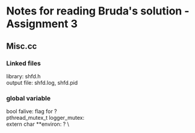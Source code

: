 # Notes for reading Bruda's solution - Assignment 3
## Misc.cc
### Linked files
library: shfd.h \
output file: shfd.log, shfd.pid
### global variable
bool falive: flag for ? \
pthread_mutex_t logger_mutex: \
extern char **environ: ? \

